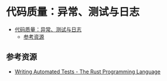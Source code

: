 # 代码质量：异常、测试与日志

<!--ts-->
* [代码质量：异常、测试与日志](#代码质量异常测试与日志)
   * [参考资源](#参考资源)

<!-- Created by https://github.com/ekalinin/github-markdown-toc -->
<!-- Added by: kuanhsiaokuo, at: Tue Jun 21 15:21:33 CST 2022 -->

<!--te-->

## 参考资源
- [Writing Automated Tests - The Rust Programming Language](https://doc.rust-lang.org/book/ch11-00-testing.html)
